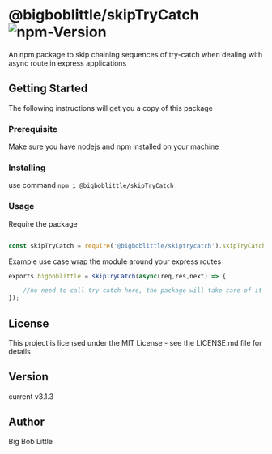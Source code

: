 # @bigboblittle/skipTryCatch   ![npm-Version](https://img.shields.io/badge/npm-v4.0.0-blue.svg)
An npm package to skip chaining sequences of try-catch when dealing with async route in express applications

## Getting Started
The following instructions will get you a copy of this package

### Prerequisite
Make sure you have nodejs and npm installed on your machine

### Installing
use command `npm i @bigboblittle/skipTryCatch`

### Usage 
Require the package 

```js

const skipTryCatch = require('@bigboblittle/skiptrycatch').skipTryCatch;

```  

Example use case
wrap the module around your express routes
 
 ```js 
 exports.bigboblittle = skipTryCatch(async(req,res,next) => { 

     //no need to call try catch here, the package will take care of it
 }); 

 ```


## License
This project is licensed under the MIT License - see the LICENSE.md file for details

## Version
current v3.1.3

## Author 
Big Bob Little 
